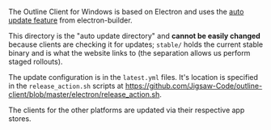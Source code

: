 The Outline Client for Windows is based on Electron and uses the [auto update feature](https://www.electron.build/auto-update) from electron-builder.

This directory is the "auto update directory" and **cannot be easily changed** because
clients are checking it for updates; `stable/` holds the current stable binary and is
what the website links to (the separation allows us perform staged rollouts).

The update configuration is in the `latest.yml` files. It's location is specified in the `release_action.sh` scripts at https://github.com/Jigsaw-Code/outline-client/blob/master/electron/release_action.sh.

The clients for the other platforms are updated via their respective app stores.
